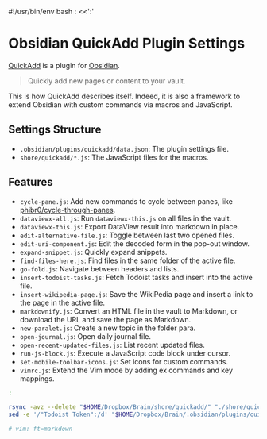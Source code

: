 #!/usr/bin/env bash
: <<':'
# Obsidian QuickAdd Plugin Settings

[QuickAdd](https://github.com/chhoumann/quickadd) is a plugin for [Obsidian](https://obsidian.md/).

> Quickly add new pages or content to your vault.

This is how QuickAdd describes itself. Indeed, it is also a framework to extend Obsidian with custom commands via macros and JavaScript.

## Settings Structure

- `.obsidian/plugins/quickadd/data.json`: The plugin settings file.
- `shore/quickadd/*.js`: The JavaScript files for the macros.

## Features

- `cycle-pane.js`: Add new commands to cycle between panes, like [phibr0/cycle-through-panes](https://github.com/phibr0/cycle-through-panes).
- `dataviewx-all.js`: Run `dataviewx-this.js` on all files in the vault.
- `dataviewx-this.js`: Export DataView result into markdown in place.
- `edit-alternative-file.js`: Toggle between last two opened files.
- `edit-uri-component.js`: Edit the decoded form in the pop-out window.
- `expand-snippet.js`: Quickly expand snippets.
- `find-files-here.js`: Find files in the same folder of the active file.
- `go-fold.js`: Navigate between headers and lists.
- `insert-todoist-tasks.js`: Fetch Todoist tasks and insert into the active file.
- `insert-wikipedia-page.js`: Save the WikiPedia page and insert a link to the page in the active file.
- `markdownify.js`: Convert an HTML file in the vault to Markdown, or download the URL and save the page as Markdown.
- `new-paralet.js`: Create a new topic in the folder para.
- `open-journal.js`: Open daily journal file.
- `open-recent-updated-files.js`: List recent updated files.
- `run-js-block.js`: Execute a JavaScript code block under cursor.
- `set-mobile-toolbar-icons.js`: Set icons for custom commands.
- `vimrc.js`: Extend the Vim mode by adding ex commands and key mappings.

```bash
:

rsync -avz --delete "$HOME/Dropbox/Brain/shore/quickadd/" "./shore/quickadd/"
sed -e '/"Todoist Token":/d' "$HOME/Dropbox/Brain/.obsidian/plugins/quickadd/data.json" > "./.obsidian/plugins/quickadd/data.json"

# vim: ft=markdown

